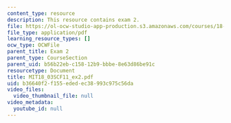 ```yaml
---
content_type: resource
description: This resource contains exam 2.
file: https://ol-ocw-studio-app-production.s3.amazonaws.com/courses/18-03sc-differential-equations-fall-2011/b36640f2f155ededec38993c975c56da_MIT18_03SCF11_ex2.pdf
file_type: application/pdf
learning_resource_types: []
ocw_type: OCWFile
parent_title: Exam 2
parent_type: CourseSection
parent_uid: b56b22eb-c158-12b9-bbbe-8e63d86be91c
resourcetype: Document
title: MIT18_03SCF11_ex2.pdf
uid: b36640f2-f155-eded-ec38-993c975c56da
video_files:
  video_thumbnail_file: null
video_metadata:
  youtube_id: null
---
```

